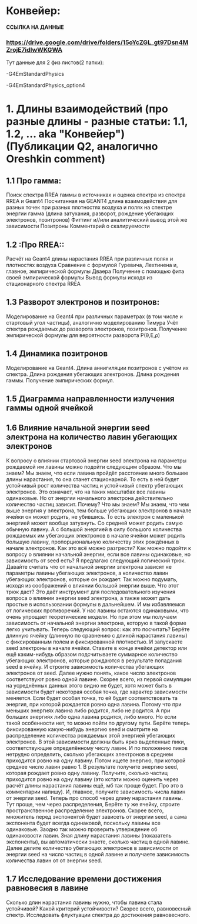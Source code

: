 # Конвейер:

**ССЫЛКА НА ДАННЫЕ**

### https://drive.google.com/drive/folders/15oYcZGL_gt97Dsn4MZrojE7idIwWKGWA

Тут данные для 2 физ листов(2 папки): 

-G4EmStandardPhysics

-G4EmStandardPhysics_option4


# 1.  Длины взаимодействий  (про разные длины - разные статьи: 1.1, 1.2, ... aka "Конвейер") (Публикации Q2, аналогично Oreshkin comment)

## 1.1 **Про гамма:**

Поиск спектра RREA гаммы в источниках и оценка спектра из спектра RREA и Geant4
Посчитанная на GEANT4 длина взаимодействия для разных точек при разных плотностях воздуха и полях на спектре энергии гамма (длина затухания, разворот, рождение убегающих электронов, позитронов)
Фиттинг и//или аналитический вывод этой же зависимости
Позитроны
Комментарий о скалируемости

## 1.2 :**Про RREA::**

Расчёт на Geant4 длины нарастания RREA при различных полях и плотностях воздуха
Сравнение с формулой Гуревича, Лехтинена и, главное, эмпирической формулы Дваера
Получение с помощью фита своей эмпирической формулы
Вывод формулы исходя из стационарного спектра RREA

## 1.3 **Разворот электронов и позитронов:**

Моделирование на Geant4 при различных параметрах (в том числе и стартовый угол частицы), аналогично моделированию Тимура
Учёт спектра рождаемых до разворота электронов, позитронов.
Получение эмпирической формулы для вероятности разворота P(θ,E,ρ)

## 1.4 **Динамика позитронов**

Моделирование на Geant4.
Длина аннигиляции позитронов с учётом их спектра.
Длина рождения убегающих электронов.
Длина рождения гаммы.
Получение эмпирических формул.

## 1.5 **Диаграмма направленности излучения гаммы одной ячейкой**

## 1.6 **Влияние начальной энергии seed электрона на количество лавин убегающих электронов**

К вопросу о влиянии стартовой энергии seed электрона на параметры рождаемой им лавины можно подойти следующим образом.
Что мы знаем? Мы знаем, что если лавина пройдёт расстояние много большее длины нарастания, то она станет стационарной. То есть в ней будет устойчивый рост количества частиц и устойчивый спектр убегающих электронов. Это означает, что на таких масштабах все лавины одинаковые.
Но от энергии начального электрона действительно количество частиц зависит. Почему?
Что мы знаем? Мы знаем, что чем выше энергия у электрона, тем больше убегающих электронов в начале ячейки он может родить, не убившись. То есть электрон с маленькой энергией может вообще затухнуть. Со средней может родить самую обычную лавину. А с большой энергией в силу большого количества рождаемых им убегающих электронов в начале ячейки может родить большую лавину, пропорциональную количеству этих рождённых в начале электронов.
Как это всё можно разгрести? Как можно подойти к вопросу о влиянии начальной энергии, если все лавины одинаковые, но зависимость от seed есть?
Я предлагаю следующий логический трюк. Давайте считать что от начальной энергии электрона зависят не параметры лавины убегающих электронов, а количество лавин убегающих электронов, которые он рождает. Так можно подумать, исходя из соображений о влиянии большой энергии выше.
Что этот трюк даст? Это даёт инструмент для последовательного изучения вопроса о влиянии энергии seed электрона, а также может дать простые в использовании формулы в дальнейшем. И мы избавляемся от логических противоречий. У нас лавины остаются одинаковыми, что очень упрощает теоретические модели. Но при этом мы получаем зависимость от начальной энергии электрона, которую в такой форме легко учитывать.
Теперь следующий вопрос: как это посчитать?
Берёте длинную ячейку (длинную по сравнению с длиной нарастания лавины) с фиксированным полем и фиксированной плотностью. И запускаете seed электроны в начале ячейки. Ставите в конце ячейки детектор или ещё каким-нибудь образом подсчитываете суммарное количество убегающих электронов, которые рождаются в результате попадания seed в ячейку. И строите зависимость количества убегающих электронов от seed.
Далее нужно понять, какое число электронов соответствуют ровно одной лавине. Скорее всего, из первой симуляции на усреднённых данных этого видно не будет, хотя может быть в зависимости будет некоторая особая точка, где характер зависимости меняется. Если будет особая точка, то ей будет соответствовать та энергия, при которой рождается ровно одна лавина. Потому что при меньших энергиях лавина либо родится, либо не родится. А при больших энергиях либо одна лавина родится, либо много.
Но если такой особенности нет, то можно пойти по другому пути. Берёте теперь фиксированную какую-нибудь энергию seed и смотрите на распределение количества рождаемых этой энергией убегающих электронов. В этой зависимости должны быть ярко выделенные пики, соответствующие определённому числу лавин. И по положению пиков нетрудно определить, сколько убегающих электронов в среднем приходится ровно на одну лавину.
Потом ищете энергию, при которой среднее число лавин равно 1.
В результате получите энергию seed, которая рождает ровно одну лавину. Получите, сколько частиц приходится ровно на одну лавину (это кстати можно оценить через расчёт длины нарастания лавины ещё, мб так проще будет. Про это в комментарии напишу). И, главное, получите зависимость числа лавин от энергии seed.
Теперь про способ через длину нарастания лавины. Тут проще, чем через распределения,
Берёте ту же ячейку, строите пространственное распределение электронов. Скорее всего, множитель перед экспонентой будет зависеть от энергии seed, а сама экспонента будет всегда одинаковой, поскольку лавины все одинаковые.
Заодно так можно проверить утверждение об одинаковости лавин.
Зная длину нарастания лавины (показатель экспоненты), вы автоматически знаете, сколько частиц в одной лавине. Далее делите количество убегающих электронов в зависимости от энергии seed на число частиц в одной лавине и получаете зависимость количества лавин от от энергии seed.

## 1.7 **Исследование времени достижения равновесия в лавине**

Сколько длин нарастания лавины нужно, чтобы лавина стала устойчивой?
Какой критерий устойчивости? Скорее всего, равновесный спектр.
Исследовать флуктуации спектра до достижения равновесного.
